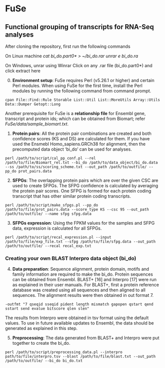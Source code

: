 <h1>FuSe</h1>
<h2>Functional grouping of transcripts for RNA-Seq analyses</h2>

After cloning the repository, first run the following commands

On Linux machine
  *cat bi_do.part0\* > ~/bi_do.rar*
  *unrar e bi_do.ra*

On Windows, unrar using Winrar
Click on any .rar file  (bi_do.part0*) and click extract here


0.	**Environment setup**: FuSe requires Perl (v5.26.1 or higher) and certain Perl modules. When using FuSe for the first time, install the Perl modules by running the following command from command prompt.

```cpan File::Find::Rule Storable List::Util List::MoreUtils Array::Utils Data::Dumper Getopt::Long```

Another prerequisite for FuSe is a **relationship file** for Ensembl gene, transcript and protein ids; which can be obtained from Biomart; refer *FuSe/data/sample_biomart.txt*.


1.	**Protein pairs**: All the protein pair combinations are created and both confidence scores (KS and DS) are calculated for them. If you have used the Ensmebl Homo_sapiens.GRCh38 for alignment, then the precomputed data object ‘bi_do’ can be used for analyses.

```perl /path/to/script/cal_pp_conf.pl --rel /path/to/file/Biomart_rel.txt --bi_do /path/to/data_object/bi_do.data --ss /path/to/ss/scoring_scheme.txt --out_path /path/to/outfile/ --pp_do prot_pairs.data```


2.	**SFPGs**: The overlapping protein pairs which are over the given CSC are used to create SFPGs. The SFPG confidence is calculated by averaging the protein pair scores. One SFPG is formed for each protein coding transcript that has other similar protein coding transcripts.

```perl /path/to/script/make_sfpgs.pl --pp_do /path/to/file/prot_pairs.data --score_type KS --csc 95 --out_path /path/to/outfile/ --name sfpg sfpg.data```


3.	**SFPGs expression**: Using the FPKM values for the samples and SFPG data, expression is calculated for all SFPGs.

```perl /path/to/script/recal_expression.pl --input /path/to/file/exp_file.txt --sfpg /path/to/file/sfpg.data --out_path /path/to/outfile/ --recal recal_exp.txt```

<h3>Creating your own BLAST Interpro data object (bi_do)</h3>


4.	**Data preparation**: Sequence alignment, protein domain, motifs and family information are required to make the bi_do. Protein sequences can be obtained from Ensembl. BLAST+ [16] and Interpro [17] were run as explained in their user manuals. For BLAST+, first a protein reference database was created using all sequences and then aligned to all sequences. The alignment results were then obtained in out format 7.

```-outfmt "7 qseqid sseqid pident length mismatch gapopen qstart qend sstart send evalue bitscore qlen slen"```

The results from Interpro were obtained in tsv format using the default values. To use in future available updates to Ensembl, the data should be generated as explained in this step.


5.	**Preprocessing**: The data generated from BLAST+ and Interpro were put together to create the bi_do.

```perl /path/to/script/preprocessing_data.pl --interpro path/to/file/interpro.tsv --blast /path/to/file/blast.txt --out_path /path/to/outfile/ --bi_do bi_do.txt```
